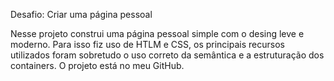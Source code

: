 ﻿Desafio: Criar uma página pessoal

Nesse projeto construi uma página pessoal simple com o desing leve e moderno. Para isso fiz uso de HTLM e CSS, os principais recursos utilizados foram sobretudo o uso correto da semântica e a estruturação dos containers. O projeto está no meu GitHub.

